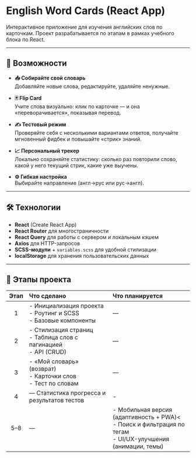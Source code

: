 # English Word Cards (React App)

Интерактивное приложение для изучения английских слов по карточкам. Проект разрабатывается по этапам в рамках учебного блока по React.

---

## 🚀 Возможности

- **📥 Собирайте свой словарь**  
  Добавляйте новые слова, редактируйте, удаляйте ненужные.

- **🃏 Flip Card**  
  Учите слова визуально: клик по карточке — и она «переворачивается», показывая перевод.

- **✍️ Тестовый режим**  
  Проверяйте себя с несколькими вариантами ответов, получайте мгновенный фидбек и повышайте «стрик» знаний.

- **📈 Персональный трекер**  
  Локально сохраняйте статистику: сколько раз повторили слово, какой у него текущий стрик, какие уже выучены.

- **⚙️ Гибкая настройка**  
  Выбирайте направление (англ→рус или рус→англ).

---

## 🛠 Технологии

- **React** (Create React App)  
- **React Router** для многостраничности  
- **React Query** для работы с сервером и локальным кэшем  
- **Axios** для HTTP-запросов  
- **SCSS-модули** + `variables.scss` для удобной стилизации  
- **localStorage** для хранения пользовательских данных

---

## 📌 Этапы проекта

| Этап  | Что сделано                                                                                                | Что планируется                                                                                                     |
|:-----:|:---------------------------------------------------------------------------------------------|:---------------------------------------------------------------------------------------------------------------------|
|   1   | - Инициализация проекта<br>- Роутинг и SCSS<br>- Базовые компоненты                           | —                                                                                                                     |
|   2   | - Стилизация страниц<br>- Таблица слов с пагинацией<br>- API (CRUD) | —                                                                                                                     |
|   3   | - «Мой словарь» (возврат)<br>- Карточки слов<br>- Тест по словам               | —                                                                                                                     |
|   4   | — Статистика прогресса и результатов тестов                                                      | - |
| 5–8   | —                                                                                             | - Мобильная версия (адаптивность + PWA)<<br>- Поиск и фильтрация по тегам <br>- UI/UX-улучшения (анимации, темы) |
